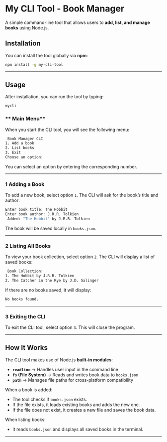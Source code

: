 # My CLI Tool - Book Manager

A simple command-line tool that allows users to **add, list, and manage books** using Node.js.

## **Installation**

You can install the tool globally via **npm**:

```sh
npm install -g my-cli-tool
```

---

## **Usage**

After installation, you can run the tool by typing:

```sh
mycli
```

### ** Main Menu**

When you start the CLI tool, you will see the following menu:

```sh
 Book Manager CLI
1. Add a book
2. List books
3. Exit
Choose an option:
```

You can select an option by entering the corresponding number.

---

### **1️ Adding a Book**

To add a new book, select option `1`. The CLI will ask for the book’s title and author:

```sh
Enter book title: The Hobbit
Enter book author: J.R.R. Tolkien
 Added: "The Hobbit" by J.R.R. Tolkien
```

The book will be saved locally in `books.json`.

---

### **2️ Listing All Books**

To view your book collection, select option `2`. The CLI will display a list of saved books:

```sh
 Book Collection:
1. The Hobbit by J.R.R. Tolkien
2. The Catcher in the Rye by J.D. Salinger
```

If there are no books saved, it will display:

```sh
No books found.
```

---

### **3️ Exiting the CLI**

To exit the CLI tool, select option `3`. This will close the program.

---

## **How It Works**

The CLI tool makes use of Node.js **built-in modules**:

- **`readline`** → Handles user input in the command line
- **`fs` (File System)** → Reads and writes book data to `books.json`
- **`path`** → Manages file paths for cross-platform compatibility

When a book is added:

- The tool checks if `books.json` exists.
- If the file exists, it loads existing books and adds the new one.
- If the file does not exist, it creates a new file and saves the book data.

When listing books:

- It reads `books.json` and displays all saved books in the terminal.

---
